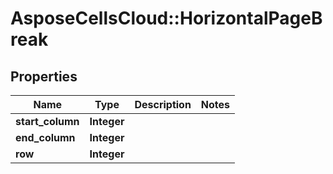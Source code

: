 # AsposeCellsCloud::HorizontalPageBreak

## Properties
Name | Type | Description | Notes
------------ | ------------- | ------------- | -------------
**start_column** | **Integer** |  | 
**end_column** | **Integer** |  | 
**row** | **Integer** |  | 


